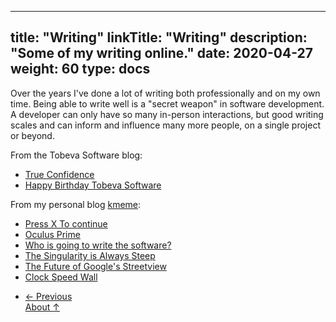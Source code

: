 
---
title: "Writing"
linkTitle: "Writing"
description: "Some of my writing online."
date: 2020-04-27
weight: 60
type: docs
---

Over the years I've done a lot of writing both professionally and on my own time.
Being able to write well is a "secret weapon" in software development. A
developer can only have so many in-person interactions, but good writing scales
and can inform and influence many more people, on a single project or beyond.

From the Tobeva Software blog:

* [True Confidence](/blog/2020/04/12/true-confidence/)
* [Happy Birthday Tobeva Software](/blog/2020/04/10/happy-birthday-tobeva-software/)

From my personal blog [kmeme](http://kmeme.com):

* [Press X To continue](https://www.kmeme.com/2015/12/press-x-to-continue.html)
* [Oculus Prime](https://www.kmeme.com/2014/06/oculus-prime.html)
* [Who is going to write the software?](https://www.kmeme.com/2014/03/who-is-going-to-write-software.html)
* [The Singularity is Always Steep](https://www.kmeme.com/2010/07/singularity-is-always-steep.html)
* [The Future of Google's Streetview](https://www.kmeme.com/2010/10/future-of-googles-street-view.html)
* [Clock Speed Wall](https://www.kmeme.com/2010/09/clock-speed-wall.html)

<ul class="list-unstyled d-flex justify-content-between align-items-center mb-0 pt-5">
  <li>
    <a href="/about/videogames/" class="btn btn-primary "><span class="mr-1">←</span> Previous</a>
  </li>
    <a href="/about/" class="btn btn-primary ">About <span class="ml-1">↑</span></a>
  </li>
</ul>
